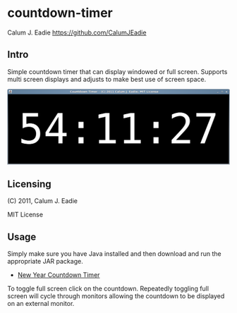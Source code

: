countdown-timer
===============

Calum J. Eadie
<https://github.com/CalumJEadie>

Intro
-----

Simple countdown timer that can display windowed or full screen. Supports multi screen displays and adjusts to make best use of screen space.

![Screenshot of windowed coundown timer][1]

[1]: https://github.com/CalumJEadie/countdown-timer/raw/master/documentation/screenshot-1.png

Licensing
---------

(C) 2011, Calum J. Eadie

MIT License

Usage
-----

Simply make sure you have Java installed and then download and run the appropriate JAR package.

* [New Year Countdown Timer][2]

To toggle full screen click on the countdown. Repeatedly toggling full screen will cycle through monitors allowing the countdown to be displayed on an external monitor.

[2]: https://github.com/CalumJEadie/countdown-timer/raw/master/NewYearCountdownTimer.jar
